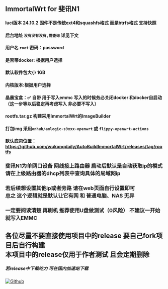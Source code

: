 ## ImmortalWrt for 斐讯N1
#### luci版本 24.10.2 固件不是传统ext4和squashfs格式 而是btrfs格式 支持快照
#### 后台地址 `没有没有没有,需查询` 详见下文
#### 用户名 `root` 密码：password
#### 是否带docker: 根据用户选择
#### 默认软件包大小 1GB
#### 内核版本:根据用户选择
#### 晶晨宝盒：✅ 自带 用于写入emmc 写入的时候务必关闭docker 和docker自启动 （这一步等以后稳定再考虑写入 非必要不写入）
#### rootfs.tar.gz 构建采用ImmortalWrt的ImageBuilder
#### 打包img 采用`onhub/amlogic-s9xxx-openwrt` 或 `flippy-openwrt-actions`
#### 默认底包位置：https://github.com/wukongdaily/AutoBuildImmortalWrt/releases/tag/rootfs


### 斐讯N1为单网口设备 网线接上路由器 启动后默认是自动获取ip的模式<br> 请在上级路由器的dhcp列表中查询具体的局域网ip
### 若后续想设置其他ip或者旁路 请在web页面自行设置即可 <br> 总之 这个逻辑就是默认让它有网 和 普通电脑、NAS 无异
### 一定要阅读清楚 再刷机 推荐使用U盘做测试（0风险） 不建议一开始就写入EMMC
## 各位尽量不要直接使用项目中的release 要自己fork项目后自行构建  <br> 本项目中的release仅用于作者测试 且会定期删除
##### 若release中下载吃力 可在国内加速站下载 
[![Github](https://img.shields.io/badge/Release文件可在国内加速站下载-FC7C0D?logo=github&logoColor=fff&labelColor=000&style=for-the-badge)](https://wkdaily.cpolar.top/archives/1) 
